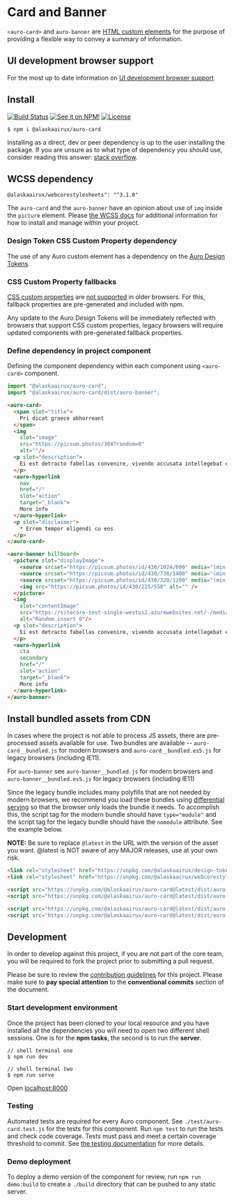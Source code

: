 # Card and Banner

`<auro-card>` and `auro-banner` are [HTML custom elements](https://developer.mozilla.org/en-US/docs/Web/Web_Components/Using_custom_elements)
for the purpose of providing a flexible way to convey a summary of information.

## UI development browser support

For the most up to date information on [UI development browser support](https://auro.alaskaair.com/support/browsersSupport)

## Install

[![Build Status](https://img.shields.io/github/workflow/status/AlaskaAirlines/auro-card/Test%20and%20publish?branch=master&style=for-the-badge)](https://github.com/AlaskaAirlines/auro-card/actions?query=workflow%3A%22test+and+publish%22)
[![See it on NPM!](https://img.shields.io/npm/v/@alaskaairux/auro-card?style=for-the-badge&color=orange)](https://www.npmjs.com/package/@alaskaairux/auro-card)
[![License](https://img.shields.io/npm/l/@alaskaairux/auro-card?color=blue&style=for-the-badge)](https://www.apache.org/licenses/LICENSE-2.0)

```shell
$ npm i @alaskaairux/auro-card
```

Installing as a direct, dev or peer dependency is up to the user installing the package. If you are unsure as to what
type of dependency you should use, consider reading this answer:
[stack overflow](https://stackoverflow.com/questions/18875674/whats-the-difference-between-dependencies-devdependencies-and-peerdependencies).

## WCSS dependency

`@alaskaairux/webcorestylesheets": "^3.1.0"`

The `auro-card` and the `auro-banner` have an opinion about use of `img` inside the `picture` element. Please [the WCSS docs](https://alaskaairlines.github.io/WebCoreStyleSheets/#core-css-#{$sym}#{$prefix}picture#{$scope}) for additional information for how to install and manage within your project.


### Design Token CSS Custom Property dependency

The use of any Auro custom element has a dependency on the [Auro Design Tokens](https://auro.alaskaair.com/getting-started/developers/design-tokens).

### CSS Custom Property fallbacks

[CSS custom properties](https://developer.mozilla.org/en-US/docs/Web/CSS/Using_CSS_custom_properties) are
[not supported](https://auro.alaskaair.com/support/custom-properties) in older browsers. For this, fallback properties
are pre-generated and included with npm.

Any update to the Auro Design Tokens will be immediately reflected with browsers that support CSS custom properties,
legacy browsers will require updated components with pre-generated fallback properties.

### Define dependency in project component

Defining the component dependency within each component using `<auro-card>` component.

```javascript
import "@alaskaairux/auro-card";
import "@alaskaairux/auro-card/dist/auro-banner";
```

```html
<auro-card>
  <span slot="title">
    Pri dicat graece abhorreant
  </span>
  <img
    slot="image"
    src="https://picsum.photos/304?random=0"
    alt=""/>
  <p slot="description">
    Ei est detracto fabellas convenire, vivendo accusata intellegebat ex mei. Pri dicat graece abhorreant ut, sea ei vidit omnes, errem tempor eligendi cu eos.
  </p>
  <auro-hyperlink
    nav
    href="/"
    slot="action"
    target="_blank">
    More info
  </auro-hyperlink>
  <p slot="disclaimer">
    * Errem tempor eligendi cu eos
  </p>
</auro-card>
```

```html
<auro-banner billboard>
  <picture slot="displayImage">
    <source srcset="https://picsum.photos/id/430/1024/600" media="(min-width: 736px)">
    <source srcset="https://picsum.photos/id/430/736/1400" media="(min-width: 375px)">
    <source srcset="https://picsum.photos/id/430/320/1200" media="(min-width: 320px)">
    <img src="https://picsum.photos/id/430/225/550" alt="" />
  </picture>
  <img
    slot="contentImage"
    src="https://sitecore-test-single-westus2.azurewebsites.net/-/media/Images/pages/examples/oneworld-travel-bright-Horizontal-300.png"
    alt="Random insert 0"/>
  <p slot="description">
    Ei est detracto fabellas convenire, vivendo accusata intellegebat ex mei. Pri dicat graece abhorreant ut, sea ei vidit omnes, errem tempor eligendi cu eos.
  </p>
  <auro-hyperlink
    cta
    secondary
    href="/"
    slot="action"
    target="_blank">
    More info
  </auro-hyperlink>
</auro-banner>
```

## Install bundled assets from CDN

In cases where the project is not able to process JS assets, there are pre-processed assets available for use.
Two bundles are available -- `auro-card__bundled.js` for modern browsers and `auro-card__bundled.es5.js` for legacy
browsers (including IE11).

For `auro-banner` see `auro-banner__bundled.js` for modern browsers and `auro-banner__bundled.es5.js` for legacy
browsers (including IE11)

Since the legacy bundle includes many polyfills that are not needed by modern browsers, we recommend you load these
bundles using [differential serving](https://philipwalton.com/articles/deploying-es2015-code-in-production-today/) so
that the browser only loads the bundle it needs. To accomplish this, the script tag for the modern bundle should have
`type="module"` and the script tag for the legacy bundle should have the `nomodule` attribute. See the example below.

**NOTE:** Be sure to replace `@latest` in the URL with the version of the asset you want. @latest is NOT aware of any
MAJOR releases, use at your own risk.

```html
<link rel="stylesheet" href="https://unpkg.com/@alaskaairux/design-tokens@latest/dist/tokens/CSSCustomProperties.css" />
<link rel="stylesheet" href="https://unpkg.com/@alaskaairux/webcorestylesheets@latest/dist/bundled/essentials.css" />

<script src="https://unpkg.com/@alaskaairux/auro-card@latest/dist/auro-card__bundled.js" type="module"></script>
<script src="https://unpkg.com/@alaskaairux/auro-card@latest/dist/auro-card__bundled.es5.js" nomodule></script>

<script src="https://unpkg.com/@alaskaairux/auro-card@latest/dist/auro-banner__bundled.js" type="module"></script>
<script src="https://unpkg.com/@alaskaairux/auro-card@latest/dist/auro-banner__bundled.es5.js" nomodule></script>
```

## Development

In order to develop against this project, if you are not part of the core team, you will be required to fork the project
prior to submitting a pull request.

Please be sure to review the [contribution guidelines](https://auro.alaskaair.com/getting-started/developers/contributing)
for this project. Please make sure to **pay special attention** to the **conventional commits** section of the document.

### Start development environment

Once the project has been cloned to your local resource and you have installed all the dependencies you will need to
open two different shell sessions. One is for the **npm tasks**, the second is to run the **server**.

```shell
// shell terminal one
$ npm run dev

// shell terminal two
$ npm run serve
```

Open [localhost:8000](http://localhost:8000/)

### Testing

Automated tests are required for every Auro component. See `./test/auro-card.test.js` for the tests for this component.
Run `npm test` to run the tests and check code coverage. Tests must pass and meet a certain coverage threshold to
commit. See [the testing documentation](https://auro.alaskaair.com/support/tests) for more details.

### Demo deployment

To deploy a demo version of the component for review, run `npm run demo:build` to create a `./build` directory that can
be pushed to any static server.
